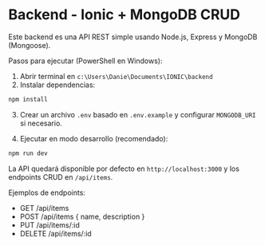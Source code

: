 # Backend - Ionic + MongoDB CRUD

Este backend es una API REST simple usando Node.js, Express y MongoDB (Mongoose).

Pasos para ejecutar (PowerShell en Windows):

1. Abrir terminal en `c:\Users\Danie\Documents\IONIC\backend`
2. Instalar dependencias:

```powershell
npm install
```

3. Crear un archivo `.env` basado en `.env.example` y configurar `MONGODB_URI` si necesario.

4. Ejecutar en modo desarrollo (recomendado):

```powershell
npm run dev
```

La API quedará disponible por defecto en `http://localhost:3000` y los endpoints CRUD en `/api/items`.

Ejemplos de endpoints:
- GET /api/items
- POST /api/items { name, description }
- PUT /api/items/:id
- DELETE /api/items/:id
